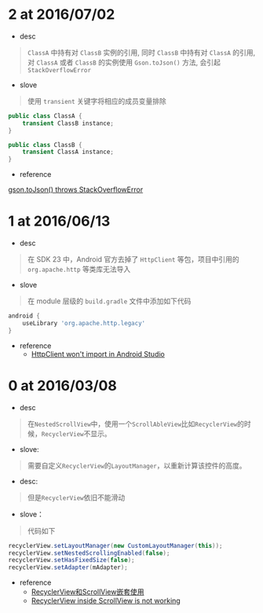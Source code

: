 # 2 at 2016/07/02

- desc
> `ClassA` 中持有对 `ClassB` 实例的引用, 同时 `ClassB` 中持有对 `ClassA` 的引用, 对 `ClassA` 或者 `ClassB` 的实例使用 `Gson.toJson()` 方法, 会引起 `StackOverflowError`

- slove
> 使用 `transient` 关键字将相应的成员变量排除

```java
public class ClassA {
    transient ClassB instance;
}
```

```java
public class ClassB {
    transient ClassA instance;
}
```

- reference

[gson.toJson() throws StackOverflowError](http://stackoverflow.com/questions/10209959/gson-tojson-throws-stackoverflowerror)

# 1 at 2016/06/13

- desc
> 在 SDK 23 中，Android 官方去掉了 `HttpClient` 等包，项目中引用的 `org.apache.http` 等类库无法导入

- slove
> 在 module 层级的 `build.gradle` 文件中添加如下代码

```build.gradle
android {
    useLibrary 'org.apache.http.legacy'
}
```

- reference
    - [HttpClient won't import in Android Studio](http://stackoverflow.com/questions/32153318/httpclient-wont-import-in-android-studio)

# 0 at 2016/03/08

- desc
> 在`NestedScrollView`中，使用一个`ScrollAbleView`比如`RecyclerView`的时候，`RecyclerView`不显示。

- slove:
> 需要自定义`RecyclerView`的`LayoutManager`，以重新计算该控件的高度。

- desc:
> 但是`RecyclerView`依旧不能滑动

- slove：
> 代码如下

```java
recyclerView.setLayoutManager(new CustomLayoutManager(this));
recyclerView.setNestedScrollingEnabled(false);
recyclerView.setHasFixedSize(false);
recyclerView.setAdapter(mAdapter);
```

- reference
    - [RecyclerView和ScrollView嵌套使用](http://www.cnblogs.com/tianzhijiexian/p/4469516.html#commentform)
    - [RecyclerView inside ScrollView is not working](http://stackoverflow.com/questions/27083091/recyclerview-inside-scrollview-is-not-working)